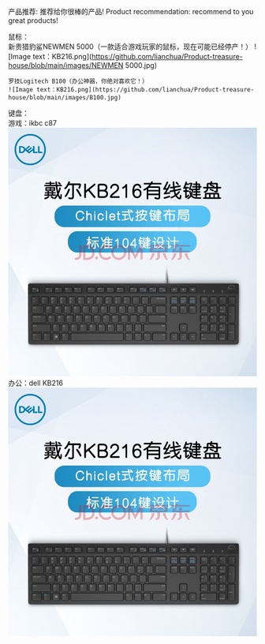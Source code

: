 产品推荐: 推荐给你很棒的产品!
Product recommendation: recommend to you great products!  

鼠标：  
    新贵猎豹鲨NEWMEN 5000（一款适合游戏玩家的鼠标，现在可能已经停产！）
    ![Image text：KB216.png](https://github.com/lianchua/Product-treasure-house/blob/main/images/NEWMEN 5000.jpg)  

    罗技Logitech B100（办公神器，你绝对喜欢它！）
    ![Image text：KB216.png](https://github.com/lianchua/Product-treasure-house/blob/main/images/B100.jpg)    
键盘：  
    游戏：ikbc c87  
    ![Image text：KB216.png](https://github.com/lianchua/Product-treasure-house/blob/main/images/KB216.png)    
    办公：dell KB216  
    ![Image text：KB216.png](https://github.com/lianchua/Product-treasure-house/blob/main/images/KB216.png)  
